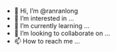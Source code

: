 - 👋 Hi, I’m @ranranlong
- 👀 I’m interested in ...
- 🌱 I’m currently learning ...
- 💞️ I’m looking to collaborate on ...
- 📫 How to reach me ...

<!---
ranranlong/ranranlong is a ✨ special ✨ repository because its `README.md` (this file) appears on your GitHub profile.
You can click the Preview link to take a look at your changes.
--->
